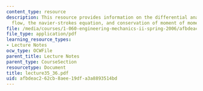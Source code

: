 ```yaml
---
content_type: resource
description: This resource provides information on the differential analysis of fluid
  flow, the navier-strokes equation, and conservation of moment of momentum.
file: /media/courses/1-060-engineering-mechanics-ii-spring-2006/afbdeac262cb8aee19dfa3a8893514bd_lecture35_36.pdf
file_type: application/pdf
learning_resource_types:
- Lecture Notes
ocw_type: OCWFile
parent_title: Lecture Notes
parent_type: CourseSection
resourcetype: Document
title: lecture35_36.pdf
uid: afbdeac2-62cb-8aee-19df-a3a8893514bd
---
```

